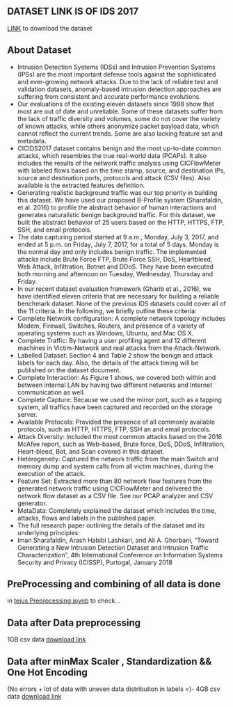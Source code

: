 ## DATASET LINK IS OF IDS 2017 

[LINK](https://www.unb.ca/cic/datasets/ids-2017.html) to download the dataset

## About Dataset
- Intrusion Detection Systems (IDSs) and Intrusion Prevention Systems (IPSs) are the most important defense tools against the sophisticated and ever-growing network attacks. Due to the lack of reliable test and validation datasets, anomaly-based intrusion detection approaches are suffering from consistent and accurate performance evolutions.
- Our evaluations of the existing eleven datasets since 1998 show that most are out of date and unreliable. Some of these datasets suffer from the lack of traffic diversity and volumes, some do not cover the variety of known attacks, while others anonymize packet payload data, which cannot reflect the current trends. Some are also lacking feature set and metadata.
- CICIDS2017 dataset contains benign and the most up-to-date common attacks, which resembles the true real-world data (PCAPs). It also includes the results of the network traffic analysis using CICFlowMeter with labeled flows based on the time stamp, source, and destination IPs, source and destination ports, protocols and attack (CSV files). Also available is the extracted features definition.
- Generating realistic background traffic was our top priority in building this dataset. We have used our proposed B-Profile system (Sharafaldin, et al. 2016) to profile the abstract behavior of human interactions and generates naturalistic benign background traffic. For this dataset, we built the abstract behavior of 25 users based on the HTTP, HTTPS, FTP, SSH, and email protocols.
- The data capturing period started at 9 a.m., Monday, July 3, 2017, and ended at 5 p.m. on Friday, July 7, 2017, for a total of 5 days. Monday is the normal day and only includes benign traffic. The implemented attacks include Brute Force FTP, Brute Force SSH, DoS, Heartbleed, Web Attack, Infiltration, Botnet and DDoS. They have been executed both morning and afternoon on Tuesday, Wednesday, Thursday and Friday.
- In our recent dataset evaluation framework (Gharib et al., 2016), we have identified eleven criteria that are necessary for building a reliable benchmark dataset. None of the previous IDS datasets could cover all of the 11 criteria. In the following, we briefly outline these criteria:
- Complete Network configuration: A complete network topology includes Modem, Firewall, Switches, Routers, and presence of a variety of operating systems such as Windows, Ubuntu, and Mac OS X.
- Complete Traffic: By having a user profiling agent and 12 different machines in Victim-Network and real attacks from the Attack-Network.
- Labelled Dataset: Section 4 and Table 2 show the benign and attack labels for each day. Also, the details of the attack timing will be published on the dataset document.
- Complete Interaction: As Figure 1 shows, we covered both within and between internal LAN by having two different networks and Internet communication as well.
- Complete Capture: Because we used the mirror port, such as a tapping system, all traffics have been captured and recorded on the storage server.
- Available Protocols: Provided the presence of all commonly available protocols, such as HTTP, HTTPS, FTP, SSH an and email protocols.
- Attack Diversity: Included the most common attacks based on the 2016 McAfee report, such as Web-based, Brute force, DoS, DDoS, Infiltration, Heart-bleed, Bot, and Scan covered in this dataset.
- Heterogeneity: Captured the network traffic from the main Switch and memory dump and system calls from all victim machines, during the execution of the attack.
- Feature Set: Extracted more than 80 network flow features from the generated network traffic using CICFlowMeter and delivered the network flow dataset as a CSV file. See our PCAP analyzer and CSV generator.
- MetaData: Completely explained the dataset which includes the time, attacks, flows and labels in the published paper.
- The full research paper outlining the details of the dataset and its underlying principles:
- Iman Sharafaldin, Arash Habibi Lashkari, and Ali A. Ghorbani, “Toward Generating a New Intrusion Detection Dataset and Intrusion Traffic Characterization”, 4th International Conference on Information Systems Security and Privacy (ICISSP), Purtogal, January 2018

## PreProcessing and combining of all data is done 
in [tejus Preprocessing.ipynb](https://github.com/Major-Project-8th-Sem/Backend/blob/main/Tejus_Preprocessing.ipynb) to check...

## Data after Data preprocessing
1GB csv data
[download link](https://drive.google.com/file/d/1Qk4KJCAAF5uPNjYLjqtdGqE7a7IGuqOx/view?usp=share_link)

## Data after minMax Scaler , Standardization && One Hot Encoding
(No errors + lot of data with uneven data distribution in labels =)-
4GB csv data 
[download link](https://drive.google.com/file/d/1-ArQeTayTGz10VOr6tUYWust9wSAptwA/view?usp=sharing)
